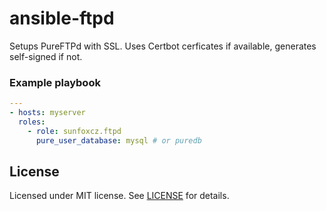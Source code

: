 # ansible-ftpd

Setups PureFTPd with SSL. Uses Certbot cerficates if available, generates self-signed if not.

### Example playbook
```yaml
---
- hosts: myserver
  roles:
    - role: sunfoxcz.ftpd
      pure_user_database: mysql # or puredb
```

## License

Licensed under MIT license. See [LICENSE](LICENSE.md) for details.
